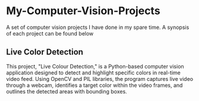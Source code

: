 # My-Computer-Vision-Projects
A set of computer vision projects I have done in my spare time. A synopsis of each project can be found below

<h2>Live Color Detection</h2>
This project, "Live Colour Detection," is a Python-based computer vision application designed to detect and highlight specific colors in real-time video feed. Using OpenCV and PIL libraries, the program captures live video through a webcam, identifies a target color within the video frames, and outlines the detected areas with bounding boxes.
